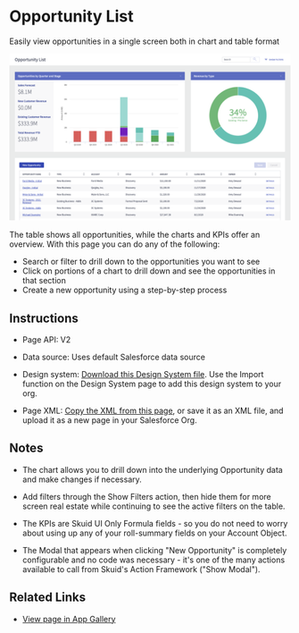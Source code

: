 # Opportunity List

Easily view opportunities in a single screen both in chart and table format

<img  src="opportunity_list.png"></img>

The table shows all opportunities, while the charts and KPIs offer an overview. 
With this page you can do any of the following: 
- Search or filter to drill down to the opportunities you want to see
- Click on portions of a chart to drill down and see the opportunities in that section
- Create a new opportunity using a step-by-step process

## Instructions
- Page API: V2

- Data source: Uses default Salesforce data source

- Design system: [Download this Design System file](CompactOpportunityMgt.designsystem). Use the Import function on the Design System page to add this design system to your org.

- Page XML: [Copy the XML from this page](Opportunity_List.xml), or save it as an XML file, and upload it as a new page in your Salesforce Org.

## Notes
- The chart allows you to drill down into the underlying Opportunity data and make changes if necessary.

- Add filters through the Show Filters action, then hide them for more screen real estate while continuing to see the active filters on the table.

- The KPIs are Skuid UI Only Formula fields - so you do not need to worry about using up any of your roll-summary fields on your Account Object.

- The Modal that appears when clicking "New Opportunity" is completely configurable and no code was necessary - it's one of the many actions available to call from Skuid's Action Framework ("Show Modal").

## Related Links
-  [View page in App Gallery](https://portal.skuidsite.com/applications/opportunitymanagement)